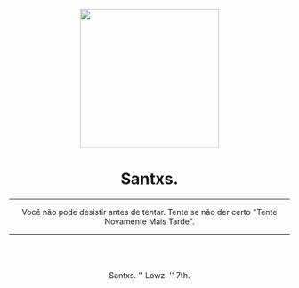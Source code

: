 <p align=center>
  <img src="https://i.imgur.com/IDcu6Gr.gif" width='250px'/>
</p>

<h1 align=center> Santxs. </h1>
<hr>
<p align=center>Você não pode desistir antes de tentar. Tente se não der certo "Tente Novamente Mais Tarde".</p>
 <hr>
<br>
<br>
<br>
<footer align=center> Santxs. '' Lowz. '' 7th.  </footer>
